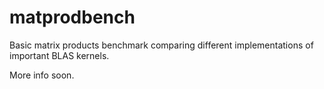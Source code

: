 # matprodbench

Basic matrix products benchmark comparing different implementations of important BLAS kernels.

More info soon.
